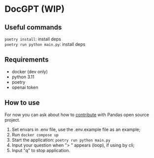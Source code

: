 # DocGPT (WIP)

## Useful commands

```poetry install```: install deps  
```poetry run python main.py```: install deps  

## Requirements
- docker (dev only)
- python 3.11
- poetry
- openai token

## How to use
For now you can ask about how to [contribute](https://pandas.pydata.org/docs/development/index.html) with Pandas open source project.

1. Set envars in .env file, use the .env.example file as an example;
2. Run ```docker compose up```
2. Start the application: ```poetry run python main.py```
3. Input your question when "> " appears (loop), if using by cli;
4. Input "q" to stop application.
